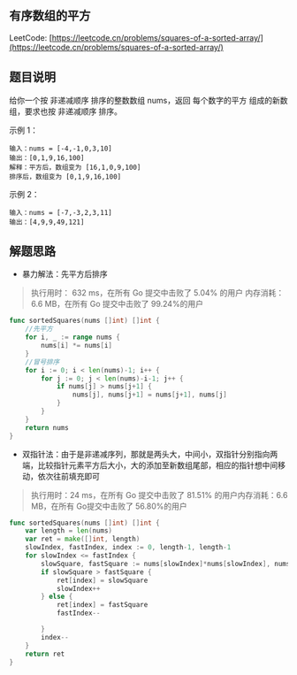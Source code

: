 ## 有序数组的平方

LeetCode: [https://leetcode.cn/problems/squares-of-a-sorted-array/](https://leetcode.cn/problems/squares-of-a-sorted-array/)

## 题目说明

给你一个按 非递减顺序 排序的整数数组 nums，返回 每个数字的平方 组成的新数组，要求也按 非递减顺序 排序。

示例 1：
```text
输入：nums = [-4,-1,0,3,10]
输出：[0,1,9,16,100]
解释：平方后，数组变为 [16,1,0,9,100]
排序后，数组变为 [0,1,9,16,100]
```
示例 2：
```text
输入：nums = [-7,-3,2,3,11]
输出：[4,9,9,49,121]
```

## 解题思路

- 暴力解法：先平方后排序
> 执行用时： 632 ms，在所有 Go 提交中击败了 5.04% 的用户 内存消耗：6.6 MB，在所有 Go 提交中击败了 99.24%的用户

```go
func sortedSquares(nums []int) []int {
	//先平方
	for i, _ := range nums {
		nums[i] *= nums[i]
	}
	//冒号排序
	for i := 0; i < len(nums)-1; i++ {
		for j := 0; j < len(nums)-i-1; j++ {
			if nums[j] > nums[j+1] {
				nums[j], nums[j+1] = nums[j+1], nums[j]
			}
		}
	}
	return nums
}
```

- 双指针法：由于是非递减序列，那就是两头大，中间小，双指针分别指向两端，比较指针元素平方后大小，大的添加至新数组尾部，相应的指针想中间移动，依次往前填充即可
> 执行用时：24 ms，在所有 Go 提交中击败了 81.51% 的用户内存消耗：6.6 MB，在所有 Go提交中击败了 56.80%的用户

```go
func sortedSquares(nums []int) []int {
	var length = len(nums)
	var ret = make([]int, length)
	slowIndex, fastIndex, index := 0, length-1, length-1
	for slowIndex <= fastIndex {
		slowSquare, fastSquare := nums[slowIndex]*nums[slowIndex], nums[fastIndex]*nums[fastIndex]
		if slowSquare > fastSquare {
			ret[index] = slowSquare
			slowIndex++
		} else {
			ret[index] = fastSquare
			fastIndex--

		}
		index--
	}
	return ret
}
```
